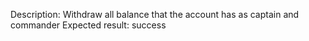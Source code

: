 Description: Withdraw all balance that the account has as captain and commander
Expected result: success
